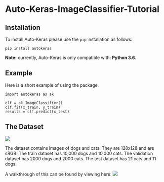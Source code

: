 # Auto-Keras-ImageClassifier-Tutorial


## Installation


To install Auto-Keras please use the `pip` installation as follows:

    pip install autokeras
    
**Note:** currently, Auto-Keras is only compatible with: **Python 3.6**.

## Example

Here is a short example of using the package.


    import autokeras as ak

    clf = ak.ImageClassifier()
    clf.fit(x_train, y_train)
    results = clf.predict(x_test)
    
## The Dataset

<img src="https://github.com/jquach12/Auto-Keras-ImageClassifier-Tutorial/blob/master/dogCatPredictionWithAutoKeras.png"/>

The dataset contains images of dogs and cats. They are 128x128 and are sRGB.
The train dataset has 10,000 dogs and 10,000 cats.
The validation dataset has 2000 dogs and 2000 cats.
The test dataset has 21 cats and 11 dogs.

A walkthrough of this can be found by viewing here: [![](http://img.youtube.com/vi/veWfGSZSzmE/0.jpg)](http://www.youtube.com/watch?v=veWfGSZSzmE "")
